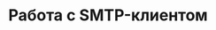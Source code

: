 ---
title: "Работа с SMTP-клиентом"
url: /ru/net/working-with-smtp-client/
weight: 50
type: docs
---